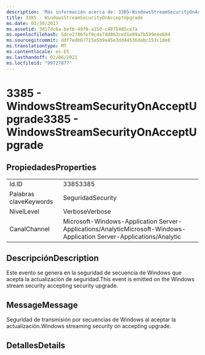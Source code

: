 ```yaml
---
description: 'Más información acerca de: 3385-WindowsStreamSecurityOnAcceptUpgrade'
title: 3385 - WindowsStreamSecurityOnAcceptUpgrade
ms.date: 03/30/2017
ms.assetid: 3d17dc6a-befb-49f0-a150-c4875405ce7a
ms.openlocfilehash: 5dce2786fef9cde7dd863ced1e99a7b599e4e884
ms.sourcegitcommit: ddf7edb67715a5b9a45e3dd44536dabc153c1de0
ms.translationtype: MT
ms.contentlocale: es-ES
ms.lasthandoff: 02/06/2021
ms.locfileid: "99727877"
---
```

# <a name="3385---windowsstreamsecurityonacceptupgrade"></a><span data-ttu-id="7523b-103">3385 - WindowsStreamSecurityOnAcceptUpgrade</span><span class="sxs-lookup"><span data-stu-id="7523b-103">3385 - WindowsStreamSecurityOnAcceptUpgrade</span></span>

## <a name="properties"></a><span data-ttu-id="7523b-104">Propiedades</span><span class="sxs-lookup"><span data-stu-id="7523b-104">Properties</span></span>  
  
|||  
|-|-|  
|<span data-ttu-id="7523b-105">Id.</span><span class="sxs-lookup"><span data-stu-id="7523b-105">ID</span></span>|<span data-ttu-id="7523b-106">3385</span><span class="sxs-lookup"><span data-stu-id="7523b-106">3385</span></span>|  
|<span data-ttu-id="7523b-107">Palabras clave</span><span class="sxs-lookup"><span data-stu-id="7523b-107">Keywords</span></span>|<span data-ttu-id="7523b-108">Seguridad</span><span class="sxs-lookup"><span data-stu-id="7523b-108">Security</span></span>|  
|<span data-ttu-id="7523b-109">Nivel</span><span class="sxs-lookup"><span data-stu-id="7523b-109">Level</span></span>|<span data-ttu-id="7523b-110">Verbose</span><span class="sxs-lookup"><span data-stu-id="7523b-110">Verbose</span></span>|  
|<span data-ttu-id="7523b-111">Canal</span><span class="sxs-lookup"><span data-stu-id="7523b-111">Channel</span></span>|<span data-ttu-id="7523b-112">Microsoft-Windows-Application Server-Applications/Analytic</span><span class="sxs-lookup"><span data-stu-id="7523b-112">Microsoft-Windows-Application Server-Applications/Analytic</span></span>|  
  
## <a name="description"></a><span data-ttu-id="7523b-113">Descripción</span><span class="sxs-lookup"><span data-stu-id="7523b-113">Description</span></span>  

 <span data-ttu-id="7523b-114">Este evento se genera en la seguridad de secuencia de Windows que acepta la actualización de seguridad.</span><span class="sxs-lookup"><span data-stu-id="7523b-114">This event is emitted on the Windows stream security accepting security upgrade.</span></span>  
  
## <a name="message"></a><span data-ttu-id="7523b-115">Message</span><span class="sxs-lookup"><span data-stu-id="7523b-115">Message</span></span>  

 <span data-ttu-id="7523b-116">Seguridad de transmisión por secuencias de Windows al aceptar la actualización.</span><span class="sxs-lookup"><span data-stu-id="7523b-116">Windows streaming security on accepting upgrade.</span></span>  
  
## <a name="details"></a><span data-ttu-id="7523b-117">Detalles</span><span class="sxs-lookup"><span data-stu-id="7523b-117">Details</span></span>
